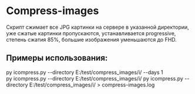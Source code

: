 # Compress-images

<p>Скрипт сжимает все JPG картинки на сервере в указанной директории, уже сжатые картинки пропускаются, устанавливается progressive, степень сжатия 85%, большие изображения уменьшаются до FHD.</p>
<h2>Примеры использования:</h2>
py icompress.py --directory E:/test/compress_images/i/  --days 1<br>
py icompress.py --directory E:/test/compress_images/i/
py icompress.py --directory E:/test/compress_images/i/ > compress-images.log
